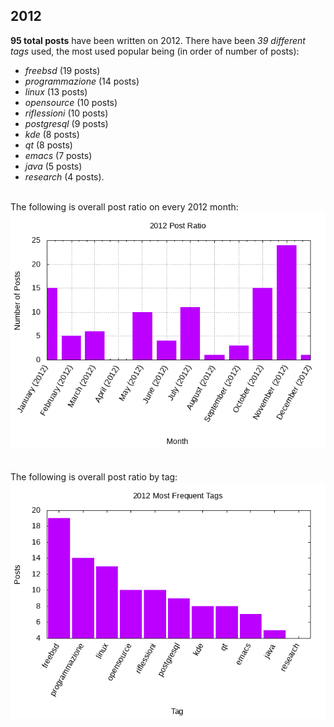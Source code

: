 ## 2012 

**95 total posts** have been written on 2012.
There have been *39 different tags* used, the most
used popular being (in order of number of posts):
 
- *freebsd* (19 posts)  
- *programmazione* (14 posts)  
- *linux* (13 posts)  
- *opensource* (10 posts)  
- *riflessioni* (10 posts)  
- *postgresql* (9 posts)  
- *kde* (8 posts)  
- *qt* (8 posts)  
- *emacs* (7 posts)  
- *java* (5 posts)  
- *research* (4 posts).<br/>
<br/>
The following is overall post ratio on every 2012 month:
<br/>
    <center>
      <img src="/images/stats/2012-months.png" alt="2012 post ratio per month" />
    </center>
<br/>

<br/>
The following is overall post ratio by tag:
<br/>
  <center>
    <img src="/images/stats/2012-tags.png" alt="2012 post ratio per tag" />
  </center>
<br/>
